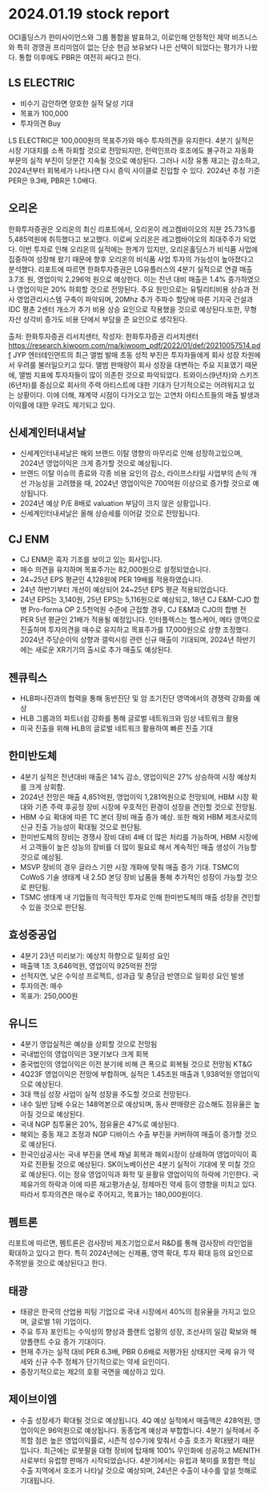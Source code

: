 # 2024.01.19 stock report
OCI홀딩스가 한미사이언스와 그룹 통합을 발표하고, 이로인해 안정적인 제약 비즈니스와 특히 경영권 프리미엄이 없는 단순 현금 보유보다 나은 선택이 되었다는 평가가 나왔다. 통합 이후에도 PBR은 여전히 싸다고 한다.
## LS ELECTRIC
- 비수기 감안하면 양호한 실적 달성 기대
- 목표가 100,000
- 투자의견 Buy

LS ELECTRIC은 100,000원의 목표주가와 매수 투자의견을 유지한다. 4분기 실적은 시장 기대치를 소폭 하회할 것으로 전망되지만, 전력인프라 호조에도 불구하고 자동화 부문의 실적 부진이 당분간 지속될 것으로 예상된다. 그러나 시장 유통 재고는 감소하고, 2024년부터 회복세가 나타나면 다시 증익 사이클로 진입할 수 있다. 2024년 추정 기준 PER은 9.3배, PBR은 1.0배다.
## 오리온
한화투자증권은 오리온의 최신 리포트에서, 오리온이 레고켐바이오의 지분 25.73%를 5,485억원에 취득했다고 보고했다. 이로써 오리온은 레고켐바이오의 최대주주가 되었다. 이번 투자로 인해 오리온의 실적에는 한계가 있지만, 오리온홀딩스가 비식품 사업에 집중하여 성장해 왔기 때문에 향후 오리온의 비식품 사업 투자의 가능성이 높아졌다고 분석했다.
리포트에 따르면 한화투자증권은 LG유플러스의 4분기 실적으로 연결 매출 3.7조 원, 영업이익 2,296억 원으로 예상한다. 이는 전년 대비 매출은 1.4% 증가하였으나 영업이익은 20% 하회할 것으로 전망된다. 주요 원인으로는 유틸리티비용 상승과 전사 영업관리시스템 구축이 파악되며, 20Mhz 추가 주파수 할당에 따른 기지국 건설과 IDC 평촌 2센터 개소가 추가 비용 상승 요인으로 작용했을 것으로 예상된다.또한, 무형자산 상각비 증가도 비용 단에서 부담을 준 요인으로 생각된다.

출처: 한화투자증권 리서치센터, 작성자: 한화투자증권 리서치센터
https://research.kiwoom.com/ma/kiwoom_pdf/2022/01/def/20210057514.pdf
JYP 엔터테인먼트의 최근 앨범 발매 초동 성적 부진은 투자자들에게 회사 성장 차원에서 우려를 불러일으키고 있다. 앨범 판매량이 회사 성장을 대변하는 주요 지표였기 때문에, 앨범 지표에 투자자들이 많이 의존한 것으로 파악되었다. 트와이스(9년차)와 스키즈(6년차)를 중심으로 회사의 주력 아티스트에 대한 기대가 단기적으로는 어려워지고 있는 상황이다. 이에 더해, 재계약 시점이 다가오고 있는 고연차 아티스트들의 매출 발생과 이익률에 대한 우려도 제기되고 있다.
## 신세계인터내셔날
- 신세계인터내셔날은 해외 브랜드 이탈 영향의 마무리로 인해 성장하고있으며, 2024년 영업이익은 크게 증가할 것으로 예상됩니다.
- 브랜드 이탈 이슈의 종료와 각종 비용 요인의 감소, 라이프스타일 사업부의 손익 개선 가능성을 고려했을 때, 2024년 영업이익은 700억원 이상으로 증가할 것으로 예상됩니다.
- 2024년 예상 P/E 8배로 valuation 부담이 크지 않은 상황입니다.
- 신세계인터내셔날은 올해 상승세를 이어갈 것으로 전망됩니다.
## CJ ENM
- CJ ENM은 흑자 기조를 보이고 있는 회사입니다.
- 매수 의견을 유지하며 목표주가는 82,000원으로 설정되었습니다.
- 24~25년 EPS 평균인 4,128원에 PER 19배를 적용하였습니다.
- 24년 하반기부터 개선이 예상되어 24~25년 EPS 평균 적용되었습니다.
- 24년 EPS는 3,140원, 25년 EPS는 5,116원으로 예상되고, 18년 CJ E&M-CJO 합병 Pro-forma OP 2.5천억원 수준에 근접할 경우, CJ E&M과 CJO의 합병 전 PER 5년 평균인 21배가 적용될 예정입니다.
인터플렉스는 헬스케어, 메타 영역으로 진출하며 투자의견을 매수로 유지하고 목표주가를 17,000원으로 상향 조정했다. 2024년 주당순이익 상향과 갤럭시링 관련 신규 매출이 기대되며, 2024년 하반기에는 새로운 XR기기의 출시로 추가 매출도 예상된다.
## 젠큐릭스
- HLB파나진과의 협력을 통해 동반진단 및 암 조기진단 영역에서의 경쟁력 강화를 예상
- HLB 그룹과의 파트너쉽 강화를 통해 글로벌 네트워크와 임상 네트워크 활용
- 미국 진출을 위해 HLB의 글로벌 네트워크 활용하여 빠른 진출 기대
## 한미반도체
- 4분기 실적은 전년대비 매출은 14% 감소, 영업이익은 27% 상승하여 시장 예상치를 크게 상회함.
- 2024년 전망은 매출 4,851억원, 영업이익 1,281억원으로 전망되며, HBM 시장 확대와 기존 주력 후공정 장비 시장에 우호적인 환경이 성장을 견인할 것으로 전망됨.
- HBM 수요 확대에 따른 TC 본더 장비 매출 증가 예상. 또한 해외 HBM 제조사로의 신규 진출 가능성이 확대될 것으로 판단됨.
- 한미반도체의 장비는 경쟁사 장비 대비 4배 더 많은 처리를 가능하며, HBM 시장에서 고객들이 높은 성능의 장비를 더 많이 필요로 해서 계속적인 매출 생성이 가능할 것으로 예상됨.
- MSVP 장비의 경우 글라스 기판 시장 개화에 맞춰 매출 증가 기대. TSMC의 CoWoS 기술 생태계 내 2.5D 본딩 장비 납품을 통해 추가적인 성장이 가능할 것으로 판단됨.
- TSMC 생태계 내 기업들의 적극적인 투자로 인해 한미반도체의 매출 성장을 견인할 수 있을 것으로 판단됨.
## 효성중공업
- 4분기 23년 미리보기: 예상치 하향으로 일회성 요인
- 매출액 1조 3,646억원, 영업이익 925억원 전망
- 선적지연, 낮은 수익성 프로젝트, 성과급 및 충당금 반영으로 일회성 요인 발생
- 투자의견: 매수
- 목표가: 250,000원
## 유니드
- 4분기 영업실적은 예상을 상회할 것으로 전망됨
- 국내법인의 영업이익은 3분기보다 크게 회복
- 중국법인의 영업이익은 이전 분기에 비해 큰 폭으로 회복될 것으로 전망됨
KT&G
- 4Q23F 영업이익은 전망에 부합하며, 실적은 1.45조원 매출과 1,938억원 영업이익으로 예상된다.
- 3대 핵심 성장 사업이 실적 성장을 주도할 것으로 전망된다.
- 내수 일반 담배 수요는 148억본으로 예상되며, 동사 판매량은 감소해도 점유율은 높아질 것으로 예상된다.
- 국내 NGP 침투율은 20%, 점유율은 47%로 예상된다.
- 해외는 중동 재고 조정과 NGP 디바이스 수출 부진을 커버하여 매출이 증가할 것으로 예상된다.
- 한국인삼공사는 국내 부진을 면세 채널 회복과 해외시장이 상쇄하여 영업이익이 흑자로 전환될 것으로 예상된다.
SK이노베이션은 4분기 실적이 기대에 못 미칠 것으로 예상된다. 이는 정유 영업이익과 화학 및 윤활유 영업이익의 하락에 기인한다. 국제유가의 하락과 이에 따른 재고평가손실, 정제마진 약세 등이 영향을 미치고 있다. 따라서 투자의견은 매수로 주어지고, 목표가는 180,000원이다.
## 펨트론
리포트에 따르면, 펨트론은 검사장비 제조기업으로서 R&D를 통해 검사장비 라인업을 확대하고 있다고 한다. 특히 2024년에는 신제품, 영역 확대, 투자 확대 등의 요인으로 주목받을 것으로 예상된다고 한다.
## 태광
- 태광은 한국의 산업용 피팅 기업으로 국내 시장에서 40%의 점유율을 가지고 있으며, 글로벌 1위 기업이다.
- 주요 투자 포인트는 수익성의 향상과 플랜트 업황의 성장, 조선사의 일감 확보와 해양플랜트 수요 증가 기대이다.
- 현재 주가는 실적 대비 PER 6.3배, PBR 0.6배로 저평가된 상태지만 국제 유가 약세와 신규 수주 정체가 단기적으로는 약세 요인이다.
- 중장기적으로는 제2의 호황 국면을 예상하고 있다.
## 제이브이엠
- 수출 성장세가 확대될 것으로 예상됩니다. 4Q 예상 실적에서 매출액은 428억원, 영업이익은 96억원으로 예상됩니다. 동종업계 예상과 부합합니다. 4분기 실적에서 주목할 점은 높은 영업이익률로, 시즌적 성수기에 맞춰서 수출 호조가 확대됐기 때문입니다. 최근에는 로봇팔을 대형 장비에 탑재해 100% 무인화에 성공하고 MENITH사로부터 유럽향 판매가 시작되었습니다. 4분기에서는 유럽과 북미를 포함한 핵심 수출 지역에서 호조가 나타날 것으로 예상되며, 24년은 수출이 내수를 앞설 첫해로 기대됩니다.